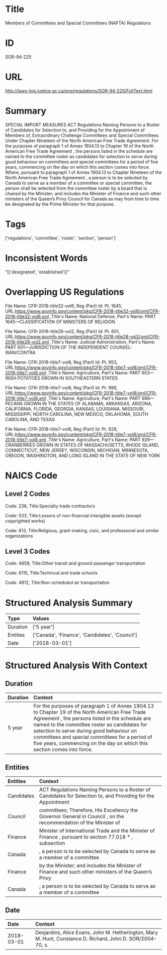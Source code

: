 # Title
Members of Committees and Special Committees (NAFTA) Regulations


# ID
SOR-94-225

# URL
http://laws-lois.justice.gc.ca/eng/regulations/SOR-94-225/FullText.html


# Summary
SPECIAL IMPORT MEASURES ACT Regulations Naming Persons to a Roster of Candidates for Selection to, and Providing for the Appointment of Members of, Extraordinary Challenge Committees and Special Committees Under Chapter Nineteen of the North American Free Trade Agreement.
For the purposes of paragraph 1 of Annex 1904.13 to Chapter 19 of the  North American Free Trade Agreement , the persons listed in the schedule are named to the committee roster as candidates for selection to serve during good behaviour on committees and special committees for a period of five years, commencing on the day on which this section comes into force.
Where, pursuant to paragraph 1 of Annex 1904.13 to Chapter Nineteen of the  North American Free Trade Agreement , a person is to be selected by Canada to serve as a member of a committee or special committee, the person shall be selected from the committee roster by a board that is chaired by the Minister; and includes the Minister of Finance and such other ministers of the Queen’s Privy Council for Canada as may from time to time be designated by the Prime Minister for that purpose.


# Tags
['regulations', 'committee', 'roster', 'section', 'person']


# Inconsistent Words
"[('designated', 'established')]"


# Overlapping US Regulations
File Name: CFR-2018-title32-vol6, Reg (Part) Id: Pt. 1645, URL:https://www.govinfo.gov/content/pkg/CFR-2018-title32-vol6/xml/CFR-2018-title32-vol6.xml
,Title's Name: National Defense, Part's Name: PART 1645—CLASSIFICATION OF MINISTERS OF RELIGION

File Name: CFR-2018-title28-vol2, Reg (Part) Id: Pt. 601, URL:https://www.govinfo.gov/content/pkg/CFR-2018-title28-vol2/xml/CFR-2018-title28-vol2.xml
,Title's Name: Judicial Administration, Part's Name: PART 601—JURISDICTION OF THE INDEPENDENT COUNSEL: IRAN/CONTRA

File Name: CFR-2018-title7-vol8, Reg (Part) Id: Pt. 953, URL:https://www.govinfo.gov/content/pkg/CFR-2018-title7-vol8/xml/CFR-2018-title7-vol8.xml
,Title's Name: Agriculture, Part's Name: PART 953—IRISH POTATOES GROWN IN SOUTHEASTERN STATES

File Name: CFR-2018-title7-vol8, Reg (Part) Id: Pt. 986, URL:https://www.govinfo.gov/content/pkg/CFR-2018-title7-vol8/xml/CFR-2018-title7-vol8.xml
,Title's Name: Agriculture, Part's Name: PART 986—PECANS GROWN IN THE STATES OF ALABAMA, ARKANSAS, ARIZONA, CALIFORNIA, FLORIDA, GEORGIA, KANSAS, LOUISIANA, MISSOURI, MISSISSIPPI, NORTH CAROLINA, NEW MEXICO, OKLAHOMA, SOUTH CAROLINA, AND TEXAS

File Name: CFR-2018-title7-vol8, Reg (Part) Id: Pt. 929, URL:https://www.govinfo.gov/content/pkg/CFR-2018-title7-vol8/xml/CFR-2018-title7-vol8.xml
,Title's Name: Agriculture, Part's Name: PART 929—CRANBERRIES GROWN IN STATES OF MASSACHUSETTS, RHODE ISLAND, CONNECTICUT, NEW JERSEY, WISCONSIN, MICHIGAN, MINNESOTA, OREGON, WASHINGTON, AND LONG ISLAND IN THE STATE OF NEW YORK




# NAICS Code
## Level 2 Codes
Code: 238, Title:Specialty trade contractors

Code: 533, Title:Lessors of non-financial intangible assets (except copyrighted works)

Code: 813, Title:Religious, grant-making, civic, and professional and similar organizations




## Level 3 Codes
Code: 4859, Title:Other transit and ground passenger transportation

Code: 6115, Title:Technical and trade schools

Code: 4812, Title:Non-scheduled air transportation







# Structured Analysis Summary
| Type     | Values                                         |
|:---------|:-----------------------------------------------|
| Duration | ['5 year']                                     |
| Entities | ['Canada', 'Finance', 'Candidates', 'Council'] |
| Date     | ['2018-03-01']                                 |


# Structured Analysis With Context
 


## Duration
| Duration   | Context                                                                                                                                                                                                                                                                                                                                                                     |
|:-----------|:----------------------------------------------------------------------------------------------------------------------------------------------------------------------------------------------------------------------------------------------------------------------------------------------------------------------------------------------------------------------------|
| 5 year     | For the purposes of paragraph 1 of Annex 1904.13 to Chapter 19 of the  North American Free Trade Agreement , the persons listed in the schedule are named to the committee roster as candidates for selection to serve during good behaviour on committees and special committees for a period of five years, commencing on the day on which this section comes into force. |


## Entities
| Entities   | Context                                                                                                          |
|:-----------|:-----------------------------------------------------------------------------------------------------------------|
| Candidates | ACT Regulations Naming Persons to a Roster of Candidates for Selection to, and Providing for the Appointment     |
| Council    | committees; Therefore, His Excellency the Governor General in Council , on the recommendation of the Minister of |
| Finance    | Minister of International Trade and the Minister of Finance , pursuant to section 77.018 * , subsection          |
| Canada     | , a person is to be selected by Canada to serve as a member of a committee                                       |
| Finance    | by the Minister; and includes the Minister of Finance and such other ministers of the Queen’s Privy              |
| Canada     | , a person is to be selected by Canada to serve as a member of a committee                                       |


## Date
| Date       | Context                                                                                                    |
|:-----------|:-----------------------------------------------------------------------------------------------------------|
| 2018-03-01 | Desjardins, Alice Evans, John M. Hetherington, Mary M. Hunt, Constance D. Richard, John D. SOR/2004-70, s. |


